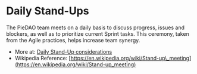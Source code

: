 # Daily Stand-Ups

The PieDAO team meets on a daily basis to discuss progress, issues and blockers, as well as to prioritize current Sprint tasks. This ceremony, taken from the Agile practices, helps increase team synergy.

* More at: [Daily Stand-Up considerations ](https://piedao.notion.site/Daily-Stand-Ups-fee8c19cbc6f49659744a2d0ee2697cf)
* Wikipedia Reference: [https://en.wikipedia.org/wiki/Stand-up\_meeting](https://en.wikipedia.org/wiki/Stand-up_meeting)

